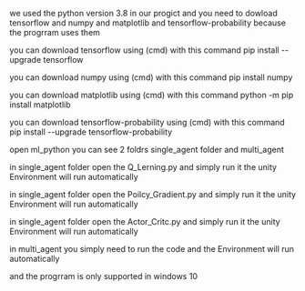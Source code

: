 we used the python version 3.8 in our progict and you need to dowload
tensorflow and numpy and matplotlib and tensorflow-probability because the progrram uses them 

you can download tensorflow using (cmd) with this command 
pip install --upgrade tensorflow   

you can download numpy using (cmd) with this command 
pip install numpy

you can download matplotlib using (cmd) with this command
python -m pip install matplotlib

you can download tensorflow-probability using (cmd) with this command
pip install --upgrade tensorflow-probability


open ml_python you can see 2 foldrs single_agent folder and multi_agent
  
in single_agent folder open the Q_Lerning.py and simply run it the unity Environment will run automatically
 
in single_agent folder open the Poilcy_Gradient.py and simply run it the unity Environment will run automatically

in single_agent folder open the Actor_Critc.py and simply run it the unity Environment will run automatically

in multi_agent you simply need to run the code and the Environment will run automatically



and the progrram is only supported in windows 10 